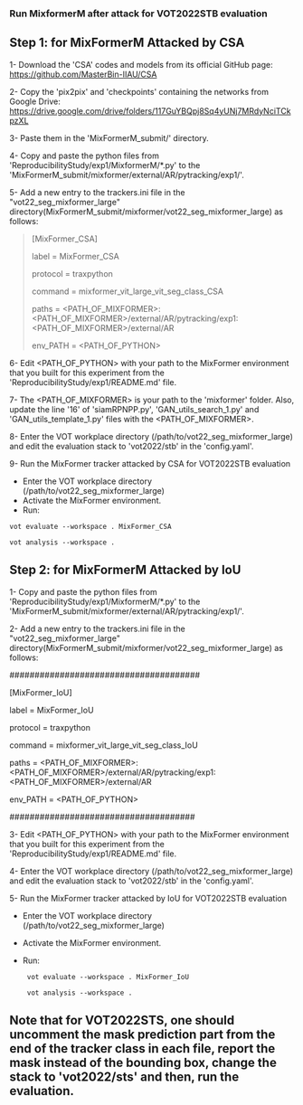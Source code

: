 ### Run MixformerM after attack for VOT2022STB evaluation

## Step 1: for MixFormerM Attacked by CSA

1- Download the 'CSA' codes and models from its official GitHub page: https://github.com/MasterBin-IIAU/CSA

2- Copy the 'pix2pix' and 'checkpoints' containing the networks from Google Drive: https://drive.google.com/drive/folders/117GuYBQpj8Sq4yUNj7MRdyNciTCkpzXL

3- Paste them in the 'MixFormerM_submit/' directory. 

4- Copy and paste the python files from 'ReproducibilityStudy/exp1/MixformerM/*.py' to the 'MixFormerM_submit/mixformer/external/AR/pytracking/exp1/'.

5- Add a new entry to the trackers.ini file in the "vot22_seg_mixformer_large" directory(MixFormerM_submit/mixformer/vot22_seg_mixformer_large) as follows:

> [MixFormer_CSA]
> 
> label = MixFormer_CSA
>
> protocol = traxpython
> 
> command = mixformer_vit_large_vit_seg_class_CSA
> 
> paths = <PATH_OF_MIXFORMER>:<PATH_OF_MIXFORMER>/external/AR/pytracking/exp1:<PATH_OF_MIXFORMER>/external/AR
> 
> env_PATH = <PATH_OF_PYTHON>

6- Edit <PATH_OF_PYTHON> with your path to the MixFormer environment that you built for this experiment from the 'ReproducibilityStudy/exp1/README.md' file.

7- The <PATH_OF_MIXFORMER> is your path to the 'mixformer' folder. Also, update the line '16' of 'siamRPNPP.py', 'GAN_utils_search_1.py' and 'GAN_utils_template_1.py' files with the  <PATH_OF_MIXFORMER>. 

8- Enter the VOT workplace directory (/path/to/vot22_seg_mixformer_large) and edit the evaluation stack to 'vot2022/stb' in the 'config.yaml'.

9- Run the MixFormer tracker attacked by CSA for VOT2022STB evaluation
+ Enter the VOT workplace directory (/path/to/vot22_seg_mixformer_large)
+ Activate the MixFormer environment. 
+ Run:
 ```
 vot evaluate --workspace . MixFormer_CSA
 
 vot analysis --workspace . 
```

## Step 2: for MixFormerM Attacked by IoU 


1- Copy and paste the python files from 'ReproducibilityStudy/exp1/MixformerM/*.py' to the 'MixFormerM_submit/mixformer/external/AR/pytracking/exp1/'.

2- Add a new entry to the trackers.ini file in the "vot22_seg_mixformer_large" directory(MixFormerM_submit/mixformer/vot22_seg_mixformer_large) as follows:

######################################

[MixFormer_IoU]  

label = MixFormer_IoU

protocol = traxpython

command = mixformer_vit_large_vit_seg_class_IoU

paths = <PATH_OF_MIXFORMER>:<PATH_OF_MIXFORMER>/external/AR/pytracking/exp1:<PATH_OF_MIXFORMER>/external/AR

env_PATH = <PATH_OF_PYTHON>

#####################################

3- Edit <PATH_OF_PYTHON> with your path to the MixFormer environment that you built for this experiment from the 'ReproducibilityStudy/exp1/README.md' file.

4- Enter the VOT workplace directory (/path/to/vot22_seg_mixformer_large) and edit the evaluation stack to 'vot2022/stb' in the 'config.yaml'.

5- Run the MixFormer tracker attacked by IoU for VOT2022STB evaluation
+ Enter the VOT workplace directory (/path/to/vot22_seg_mixformer_large)
+  Activate the MixFormer environment. 
+ Run:

  ```
   vot evaluate --workspace . MixFormer_IoU
  
   vot analysis --workspace .
  ```
        


## Note that for VOT2022STS, one should uncomment the mask prediction part from the end of the tracker class in each file, report the mask instead of the bounding box, change the  stack to 'vot2022/sts' and then, run the evaluation. 
